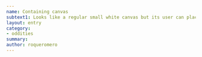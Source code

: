 ```yaml
---
name: Containing canvas
subtext1: Looks like a regular small white canvas but its user can place objects inside it, having a capacity of one cubic meter but it doesn't reduce the weight of its cargo. Random chance of depletion on each use.
layout: entry
category:
- oddities
summary: 
author: roqueromero
---
```

